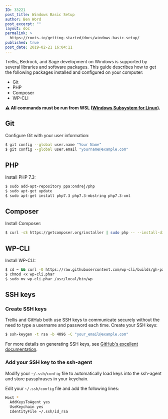 ```yaml
---
ID: 33221
post_title: Windows Basic Setup
author: Ben Word
post_excerpt: ""
layout: doc
permalink: >
  https://roots.io/getting-started/docs/windows-basic-setup/
published: true
post_date: 2019-02-21 16:04:11
---
```

Trellis, Bedrock, and Sage development on Windows is supported by several libraries and software packages. This guide describes how to get the following packages installed and configured on your computer:

- Git
- PHP
- Composer
- WP-CLI

**⚠️ All commands must be run from WSL ([Windows Subsystem for Linux](https://docs.microsoft.com/en-us/windows/wsl/install-win10)).**

## Git

Configure Git with your user information:

```sh
$ git config --global user.name "Your Name"
$ git config --global user.email "yourname@example.com"
```

## PHP

Install PHP 7.3:

```sh
$ sudo add-apt-repository ppa:ondrej/php
$ sudo apt-get update
$ sudo apt-get install php7.3 php7.3-mbstring php7.3-xml
```

## Composer

Install Composer:

```sh
$ curl -sS https://getcomposer.org/installer | sudo php -- --install-dir=/usr/local/bin --filename=composer
```

## WP-CLI

Install WP-CLI:

```sh
$ cd ~ && curl -O https://raw.githubusercontent.com/wp-cli/builds/gh-pages/phar/wp-cli.phar
$ chmod +x wp-cli.phar
$ sudo mv wp-cli.phar /usr/local/bin/wp
```

## SSH keys

### Create SSH keys

Trellis and GitHub both use SSH keys to communicate securely without the need to type a username and password each time. Create your SSH keys:

```sh
$ ssh-keygen -t rsa -b 4096 -C "your_email@example.com"
```

For more details on generating SSH keys, see [GitHub's excellent documentation](https://help.github.com/articles/generating-a-new-ssh-key-and-adding-it-to-the-ssh-agent/).

### Add your SSH key to the ssh-agent

Modify your `~/.ssh/config` file to automatically load keys into the ssh-agent and store passphrases in your keychain.

Edit your `~/.ssh/config` file and add the following lines:

```sh
Host *
  AddKeysToAgent yes
  UseKeychain yes
  IdentityFile ~/.ssh/id_rsa
```